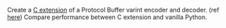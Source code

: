 Create a [C extension](https://docs.python.org/3/extending/extending.html) of a Protocol Buffer varint encoder and decoder. (ref [here](https://protobuf.dev/programming-guides/encoding/#varints))
Compare performance between C extension and vanilla Python.
